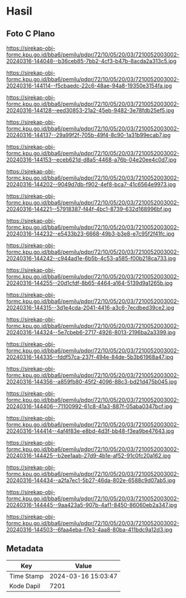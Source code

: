 # Hasil

## Foto C Plano

https://sirekap-obj-formc.kpu.go.id/bba6/pemilu/pdpr/72/10/05/20/03/7210052003002-20240316-144048--b36ceb85-7bb2-4cf3-b47b-8acda2a313c5.jpg

https://sirekap-obj-formc.kpu.go.id/bba6/pemilu/pdpr/72/10/05/20/03/7210052003002-20240316-144114--f5cbaedc-22c6-48ae-94a8-19350e3154fa.jpg

https://sirekap-obj-formc.kpu.go.id/bba6/pemilu/pdpr/72/10/05/20/03/7210052003002-20240316-144128--eed30853-21a2-45eb-9482-3e78fdb25ef5.jpg

https://sirekap-obj-formc.kpu.go.id/bba6/pemilu/pdpr/72/10/05/20/03/7210052003002-20240316-144137--29a99f2f-705b-49f4-8c90-1a31b99ecab7.jpg

https://sirekap-obj-formc.kpu.go.id/bba6/pemilu/pdpr/72/10/05/20/03/7210052003002-20240316-144153--eceb621d-d8a5-4468-a76b-04e20ee4c0d7.jpg

https://sirekap-obj-formc.kpu.go.id/bba6/pemilu/pdpr/72/10/05/20/03/7210052003002-20240316-144202--9049d7db-f902-4ef8-bca7-41c6564e9973.jpg

https://sirekap-obj-formc.kpu.go.id/bba6/pemilu/pdpr/72/10/05/20/03/7210052003002-20240316-144221--57918387-f44f-4bc1-8739-632d168996bf.jpg

https://sirekap-obj-formc.kpu.go.id/bba6/pemilu/pdpr/72/10/05/20/03/7210052003002-20240316-144232--e5433b23-6668-49b3-b3e8-e7c95f2f41fc.jpg

https://sirekap-obj-formc.kpu.go.id/bba6/pemilu/pdpr/72/10/05/20/03/7210052003002-20240316-144242--c944ad1e-6b5b-4c53-a585-f00b218ca733.jpg

https://sirekap-obj-formc.kpu.go.id/bba6/pemilu/pdpr/72/10/05/20/03/7210052003002-20240316-144255--20d1cfdf-8b65-4464-a164-5139d9a1265b.jpg

https://sirekap-obj-formc.kpu.go.id/bba6/pemilu/pdpr/72/10/05/20/03/7210052003002-20240316-144315--3d1e4cda-2041-4416-a3c6-7ecdbed39ce2.jpg

https://sirekap-obj-formc.kpu.go.id/bba6/pemilu/pdpr/72/10/05/20/03/7210052003002-20240316-144324--5e7cbeb6-2717-4926-8013-2196ba2a3399.jpg

https://sirekap-obj-formc.kpu.go.id/bba6/pemilu/pdpr/72/10/05/20/03/7210052003002-20240316-144335--fddf57ca-237f-494e-84de-5b3b61968a47.jpg

https://sirekap-obj-formc.kpu.go.id/bba6/pemilu/pdpr/72/10/05/20/03/7210052003002-20240316-144356--a859fb80-45f2-4096-88c3-bd21d475b045.jpg

https://sirekap-obj-formc.kpu.go.id/bba6/pemilu/pdpr/72/10/05/20/03/7210052003002-20240316-144406--71100992-61c8-41a3-887f-05aba0347bcf.jpg

https://sirekap-obj-formc.kpu.go.id/bba6/pemilu/pdpr/72/10/05/20/03/7210052003002-20240316-144414--4af4f83e-e8bd-4d3f-bb48-f3ea9be47643.jpg

https://sirekap-obj-formc.kpu.go.id/bba6/pemilu/pdpr/72/10/05/20/03/7210052003002-20240316-144425--b2ee1aab-27d9-4b1e-af52-91c0fc20a162.jpg

https://sirekap-obj-formc.kpu.go.id/bba6/pemilu/pdpr/72/10/05/20/03/7210052003002-20240316-144434--a2fa7ec1-5b27-46da-802e-6588c9d07ab5.jpg

https://sirekap-obj-formc.kpu.go.id/bba6/pemilu/pdpr/72/10/05/20/03/7210052003002-20240316-144445--9aa423a5-907b-4af1-8450-86060eb2a347.jpg

https://sirekap-obj-formc.kpu.go.id/bba6/pemilu/pdpr/72/10/05/20/03/7210052003002-20240316-144503--6faa4eba-f7e3-4aa8-80ba-411bdc9a12d3.jpg


## Metadata

| Key        | Value               |
| ---------- | ------------------- |
| Time Stamp | 2024-03-16 15:03:47 |
| Kode Dapil | 7201                |



